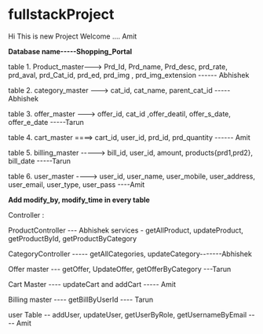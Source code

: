 # fullstackProject
Hi This is new Project Welcome .... Amit

******Database name-----Shopping_Portal******


table 1. Product_master---> Prd_Id, Prd_name, Prd_desc, prd_rate, prd_aval, prd_Cat_id, prd_ed, prd_img , prd_img_extension ------ Abhishek

table 2. category_master ---> cat_id, cat_name, parent_cat_id -----Abhishek

table 3. offer_master  ---> offer_id, cat_id ,offer_deatil, offer_s_date, offer_e_date -----Tarun

table 4. cart_master ====> cart_id, user_id, prd_id, prd_quantity  ------ Amit

table 5. billing_master -----> bill_id, user_id, amount, products{prd1,prd2}, bill_date  -----Tarun

table 6. user_master ----> user_id, user_name, user_mobile, user_address, user_email, user_type, user_pass ----Amit


********Add modify_by, modify_time in every table********

Controller :

ProductController  --- Abhishek
services - getAllProduct, updateProduct, getProductById, getProductByCategory

CategoryController -----  getAllCategories, updateCategory-------Abhishek

Offer master --- getOffer, UpdateOffer, getOfferByCategory  ---Tarun

Cart Master ---- updateCart and addCart   ----- Amit

Billing master ----  getBillByUserId   ----   Tarun

user Table -- addUser, updateUser, getUserByRole, getUsernameByEmail   ---- Amit

